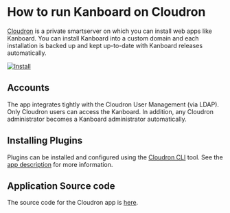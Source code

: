 How to run Kanboard on Cloudron
================================

[Cloudron](https://cloudron.io) is a private smartserver on which you can install web
apps like Kanboard. You can install Kanboard into a custom domain and each
installation is backed up and kept up-to-date with Kanboard releases automatically.

[![Install](https://cloudron.io/img/button.svg)](https://cloudron.io/button.html?app=net.kanboard.cloudronapp)

Accounts
--------

The app integrates tightly with the Cloudron User Management (via LDAP). Only
Cloudron users can access the Kanboard. In addition, any Cloudron administrator
becomes a Kanboard administrator automatically.

Installing Plugins
------------------

Plugins can be installed and configured using the [Cloudron CLI](https://git.cloudron.io/cloudron/cloudron-cli)
tool. See the [app description](https://cloudron.io/appstore.html?app=net.kanboard.cloudronapp) for
more information.

Application Source code
----------------------

The source code for the Cloudron app is [here](https://git.cloudron.io/cloudron/kanboard-app).

